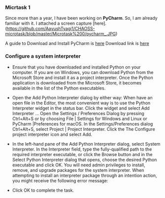 ### Micrtask 1
Since more than a year, I have been working on **PyCharm**. So, I am already familiar with it.
I attached a screen capture [here].(https://github.com/AayushTyagi1/CHAOSS-microtask/blob/master/Microtask%200/pycharm_.JPG)

A guide to Download and Install PyCharm is [here](https://www.jetbrains.com/help/pycharm/installation-guide.html)
Download link is [here](https://www.jetbrains.com/pycharm/download/#section=windows)

### Configure a system interpreter

- Ensure that you have downloaded and installed Python on your computer.
If you are on Windows, you can download Python from the Microsoft Store and install it as a project interpreter.
Once the Python application is downloaded from the Microsoft Store, it becomes available in the list of the Python executables.

- Open the Add Python Interpreter dialog by either way:
When have an open file in the Editor, the most convenient way is to use the Python Interpreter widget in the status bar.
Click the widget and select Add Interpreter ...
Open the Settings / Preferences Dialog by pressing Ctrl+Alt+S or by choosing File | Settings for Windows and Linux or PyCharm |Preferences for macOS.
In the Settings/Preferences dialog Ctrl+Alt+S, select Project <project name> | Project Interpreter.
Click the The Configure project interpreter icon and select Add.

- In the left-hand pane of the Add Python Interpreter dialog, select System Interpreter.
In the Interpreter field, type the fully-qualified path to the required interpreter executable, or click the Browse button and in the Select Python Interpreter dialog that opens, choose the desired Python executable and click OK.
You will need admin privileges to install, remove, and upgrade packages for the system interpreter. When attempting to install an interpreter package through an intention action, you might receive the following error message:

- Click OK to complete the task.
